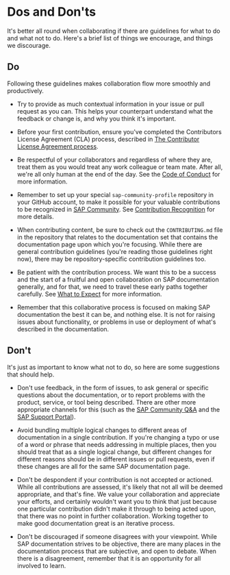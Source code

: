 # Dos and Don'ts

It's better all round when collaborating if there are guidelines for what to do and what not to do. Here's a brief list of things we encourage, and things we discourage.

## Do

Following these guidelines makes collaboration flow more smoothly and productively.

- Try to provide as much contextual information in your issue or pull request as you can. This helps your counterpart understand what the feedback or change is, and why you think it's important.

- Before your first contribution, ensure you've completed the Contributors License Agreement (CLA) process, described in [The Contributor License Agreement process](cla.md).

- Be respectful of your collaborators and regardless of where they are, treat them as you would treat any work colleague or team mate. After all, we're all only human at the end of the day. See the [Code of Conduct](code-of-conduct.md) for more information.

- Remember to set up your special `sap-community-profile` repository in your GitHub account, to make it possible for your valuable contributions to be recognized in [SAP Community][sap-community]. See [Contribution Recognition](recognition.md) for more details.

- When contributing content, be sure to check out the `CONTRIBUTING.md` file in the repository that relates to the documentation set that contains the documentation page upon which you're focusing. While there are general contribution guidelines (you're reading those guidelines right now), there may be repository-specific contribution guidelines too.

- Be patient with the contribution process. We want this to be a success and the start of a fruitful and open collaboration on SAP documentation generally, and for that, we need to travel these early paths together carefully. See [What to Expect](what-to-expect.md) for more information.

- Remember that this collaborative process is focused on making SAP documentation the best it can be, and nothing else. It is not for raising issues about functionality, or problems in use or deployment of what's described in the documentation.

## Don't

It's just as important to know what not to do, so here are some suggestions that should help.

- Don't use feedback, in the form of issues, to ask general or specific questions about the documentation, or to report problems with the product, service, or tool being described. There are other more appropriate channels for this (such as the [SAP Community Q&A][sap-community-q&a] and the [SAP Support Portal][sap-support-portal]).

- Avoid bundling multiple logical changes to different areas of documentation in a single contribution. If you're changing a typo or use of a word or phrase that needs addressing in multiple places, then you should treat that as a single logical change, but different changes for different reasons should be in different issues or pull requests, even if these changes are all for the same SAP documentation page.

- Don't be despondent if your contribution is not accepted or actioned. While all contributions are assessed, it's likely that not all will be deemed appropriate, and that's fine. We value your collaboration and appreciate your efforts, and certainly wouldn't want you to think that just because one particular contribution didn't make it through to being acted upon, that there was no point in further collaboration. Working together to make good documentation great is an iterative process.

- Don't be discouraged if someone disagrees with your viewpoint. While SAP documentation strives to be objective, there are many places in the documentation process that are subjective, and open to debate. When there is a disagreement, remember that it is an opportunity for all involved to learn.

[sap-support-portal]: https://support.sap.com/
[sap-community-q&a]: https://answers.sap.com/
[sap-community]: https://community.sap.com/

